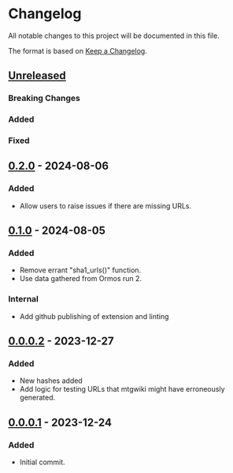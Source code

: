 # Changelog

All notable changes to this project will be documented in this file.

The format is based on [Keep a Changelog](https://keepachangelog.com/en/1.0.0/).

## [Unreleased]

### Breaking Changes

### Added

### Fixed

## [0.2.0] - 2024-08-06

### Added

- Allow users to raise issues if there are missing URLs.

## [0.1.0] - 2024-08-05

### Added

- Remove errant "sha1_urls()" function.
- Use data gathered from Ormos run 2.

### Internal

- Add github publishing of extension and linting

## [0.0.0.2] - 2023-12-27

### Added

- New hashes added
- Add logic for testing URLs that mtgwiki might have erroneously generated.

## [0.0.0.1] - 2023-12-24

### Added

- Initial commit.

[unreleased]: https://github.com/maxmakesmagic/deekay/compare/0.2.0...HEAD
[0.2.0]: https://github.com/maxmakesmagic/deekay/compare/0.1.0...0.2.0
[0.1.0]: https://github.com/maxmakesmagic/deekay/compare/0.0.0.2...0.1.0
[0.0.0.2]: https://github.com/maxmakesmagic/deekay/compare/0.0.0.1...0.0.0.2
[0.0.0.1]: https://github.com/maxmakesmagic/deekay/tree/0.0.0.1
